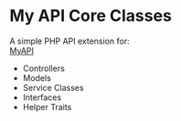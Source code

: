# My API Core Classes

A simple PHP API extension for:  
[MyAPI](https://github.com/dreboard/myapi)

- Controllers
- Models
- Service Classes
- Interfaces
- Helper Traits